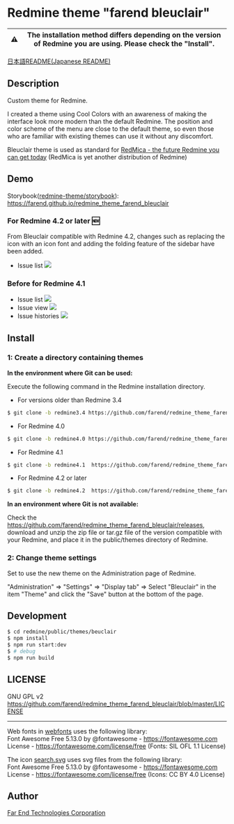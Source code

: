 # Redmine theme "farend bleuclair"

| :warning: | The installation method differs depending on the version of Redmine you are using. Please check the "Install". |
| --- | --- |

[日本語README(Japanese README)](README.ja.md)

## Description

Custom theme for Redmine.

I created a theme using Cool Colors with an awareness of making the interface look more modern than the default Redmine.
The position and color scheme of the menu are close to the default theme, so even those who are familiar with existing themes can use it without any discomfort.

Bleuclair theme is used as standard for [RedMica - the future Redmine you can get today](https://www.farend.co.jp/products/redmica/) (RedMica is yet another distribution of Redmine)

## Demo

Storybook([redmine-theme/storybook](https://github.com/redmine-theme/storybook)): https://farend.github.io/redmine_theme_farend_bleuclair

### For Redmine 4.2 or later :new:

From Bleuclair compatible with Redmine 4.2, changes such as replacing the icon with an icon font and adding the folding feature of the sidebar have been added.

- Issue list
<kbd><img src="https://github.com/farend/redmine_theme_farend_bleuclair/blob/images/issues-4.2.png" /></kbd>

### Before for Redmine 4.1

- Issue list
<kbd><img src="https://github.com/farend/redmine_theme_farend_bleuclair/blob/images/issues.png" /></kbd>
- Issue view
<kbd><img src="https://github.com/farend/redmine_theme_farend_bleuclair/blob/images/issue.png" /></kbd>
- Issue histories
<kbd><img src="https://github.com/farend/redmine_theme_farend_bleuclair/blob/images/notes.png" /></kbd>

## Install

### 1: Create a directory containing themes

**In the environment where Git can be used:**

Execute the following command in the Redmine installation directory.

- For versions older than Redmine 3.4
```bash
$ git clone -b redmine3.4 https://github.com/farend/redmine_theme_farend_bleuclair.git public/themes/bleuclair
```

- For Redmine 4.0
```bash
$ git clone -b redmine4.0 https://github.com/farend/redmine_theme_farend_bleuclair.git public/themes/bleuclair
```

- For Redmine 4.1
```bash
$ git clone -b redmine4.1  https://github.com/farend/redmine_theme_farend_bleuclair.git public/themes/bleuclair
```

- For Redmine 4.2 or later
```bash
$ git clone -b redmine4.2  https://github.com/farend/redmine_theme_farend_bleuclair.git public/themes/bleuclair
```

**In an environment where Git is not available:**

Check the https://github.com/farend/redmine_theme_farend_bleuclair/releases, download and unzip the zip file or tar.gz file of the version compatible with your Redmine, and place it in the public/themes directory of Redmine.

### 2: Change theme settings

Set to use the new theme on the Administration page of Redmine.

"Administration" => "Settings" => "Display tab" => Select "Bleuclair" in the item "Theme" and click the "Save" button at the bottom of the page.

## Development

```bash
$ cd redmine/public/themes/beuclair
$ npm install
$ npm run start:dev
$ # debug
$ npm run build
```

## LICENSE

GNU GPL v2  
https://github.com/farend/redmine_theme_farend_bleuclair/blob/master/LICENSE

---

Web fonts in [webfonts](src/webfonts) uses the following library:  
Font Awesome Free 5.13.0 by @fontawesome - https://fontawesome.com  
License - https://fontawesome.com/license/free (Fonts: SIL OFL 1.1 License)

The icon [search.svg](src/images/search.svg) uses svg files from the following library:  
Font Awesome Free 5.13.0 by @fontawesome - https://fontawesome.com  
License - https://fontawesome.com/license/free (Icons: CC BY 4.0 License)

## Author

[Far End Technologies Corporation](https://www.farend.co.jp/)
